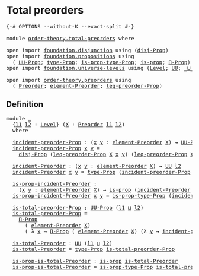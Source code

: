 # Total preorders

<pre class="Agda"><a id="28" class="Symbol">{-#</a> <a id="32" class="Keyword">OPTIONS</a> <a id="40" class="Pragma">--without-K</a> <a id="52" class="Pragma">--exact-split</a> <a id="66" class="Symbol">#-}</a>

<a id="71" class="Keyword">module</a> <a id="78" href="order-theory.total-preorders.html" class="Module">order-theory.total-preorders</a> <a id="107" class="Keyword">where</a>

<a id="114" class="Keyword">open</a> <a id="119" class="Keyword">import</a> <a id="126" href="foundation.disjunction.html" class="Module">foundation.disjunction</a> <a id="149" class="Keyword">using</a> <a id="155" class="Symbol">(</a><a id="156" href="foundation.disjunction.html#874" class="Function">disj-Prop</a><a id="165" class="Symbol">)</a>
<a id="167" class="Keyword">open</a> <a id="172" class="Keyword">import</a> <a id="179" href="foundation.propositions.html" class="Module">foundation.propositions</a> <a id="203" class="Keyword">using</a>
  <a id="211" class="Symbol">(</a> <a id="213" href="foundation-core.propositions.html#1322" class="Function">UU-Prop</a><a id="220" class="Symbol">;</a> <a id="222" href="foundation-core.propositions.html#1424" class="Function">type-Prop</a><a id="231" class="Symbol">;</a> <a id="233" href="foundation-core.propositions.html#1491" class="Function">is-prop-type-Prop</a><a id="250" class="Symbol">;</a> <a id="252" href="foundation-core.propositions.html#1246" class="Function">is-prop</a><a id="259" class="Symbol">;</a> <a id="261" href="foundation.propositions.html#1941" class="Function">Π-Prop</a><a id="267" class="Symbol">)</a>
<a id="269" class="Keyword">open</a> <a id="274" class="Keyword">import</a> <a id="281" href="foundation.universe-levels.html" class="Module">foundation.universe-levels</a> <a id="308" class="Keyword">using</a> <a id="314" class="Symbol">(</a><a id="315" href="Agda.Primitive.html#597" class="Postulate">Level</a><a id="320" class="Symbol">;</a> <a id="322" href="foundation-core.universe-levels.html#222" class="Primitive">UU</a><a id="324" class="Symbol">;</a> <a id="326" href="Agda.Primitive.html#810" class="Primitive Operator">_⊔_</a><a id="329" class="Symbol">)</a>

<a id="332" class="Keyword">open</a> <a id="337" class="Keyword">import</a> <a id="344" href="order-theory.preorders.html" class="Module">order-theory.preorders</a> <a id="367" class="Keyword">using</a>
  <a id="375" class="Symbol">(</a> <a id="377" href="order-theory.preorders.html#531" class="Function">Preorder</a><a id="385" class="Symbol">;</a> <a id="387" href="order-theory.preorders.html#873" class="Function">element-Preorder</a><a id="403" class="Symbol">;</a> <a id="405" href="order-theory.preorders.html#928" class="Function">leq-preorder-Prop</a><a id="422" class="Symbol">)</a>
</pre>
## Definition

<pre class="Agda"><a id="452" class="Keyword">module</a> <a id="459" href="order-theory.total-preorders.html#459" class="Module">_</a>
  <a id="463" class="Symbol">{</a><a id="464" href="order-theory.total-preorders.html#464" class="Bound">l1</a> <a id="467" href="order-theory.total-preorders.html#467" class="Bound">l2</a> <a id="470" class="Symbol">:</a> <a id="472" href="Agda.Primitive.html#597" class="Postulate">Level</a><a id="477" class="Symbol">}</a> <a id="479" class="Symbol">(</a><a id="480" href="order-theory.total-preorders.html#480" class="Bound">X</a> <a id="482" class="Symbol">:</a> <a id="484" href="order-theory.preorders.html#531" class="Function">Preorder</a> <a id="493" href="order-theory.total-preorders.html#464" class="Bound">l1</a> <a id="496" href="order-theory.total-preorders.html#467" class="Bound">l2</a><a id="498" class="Symbol">)</a>
  <a id="502" class="Keyword">where</a>

  <a id="511" href="order-theory.total-preorders.html#511" class="Function">incident-preorder-Prop</a> <a id="534" class="Symbol">:</a> <a id="536" class="Symbol">(</a><a id="537" href="order-theory.total-preorders.html#537" class="Bound">x</a> <a id="539" href="order-theory.total-preorders.html#539" class="Bound">y</a> <a id="541" class="Symbol">:</a> <a id="543" href="order-theory.preorders.html#873" class="Function">element-Preorder</a> <a id="560" href="order-theory.total-preorders.html#480" class="Bound">X</a><a id="561" class="Symbol">)</a> <a id="563" class="Symbol">→</a> <a id="565" href="foundation-core.propositions.html#1322" class="Function">UU-Prop</a> <a id="573" href="order-theory.total-preorders.html#467" class="Bound">l2</a>
  <a id="578" href="order-theory.total-preorders.html#511" class="Function">incident-preorder-Prop</a> <a id="601" href="order-theory.total-preorders.html#601" class="Bound">x</a> <a id="603" href="order-theory.total-preorders.html#603" class="Bound">y</a> <a id="605" class="Symbol">=</a>
    <a id="611" href="foundation.disjunction.html#874" class="Function">disj-Prop</a> <a id="621" class="Symbol">(</a><a id="622" href="order-theory.preorders.html#928" class="Function">leq-preorder-Prop</a> <a id="640" href="order-theory.total-preorders.html#480" class="Bound">X</a> <a id="642" href="order-theory.total-preorders.html#601" class="Bound">x</a> <a id="644" href="order-theory.total-preorders.html#603" class="Bound">y</a><a id="645" class="Symbol">)</a> <a id="647" class="Symbol">(</a><a id="648" href="order-theory.preorders.html#928" class="Function">leq-preorder-Prop</a> <a id="666" href="order-theory.total-preorders.html#480" class="Bound">X</a> <a id="668" href="order-theory.total-preorders.html#603" class="Bound">y</a> <a id="670" href="order-theory.total-preorders.html#601" class="Bound">x</a><a id="671" class="Symbol">)</a>

  <a id="676" href="order-theory.total-preorders.html#676" class="Function">incident-Preorder</a> <a id="694" class="Symbol">:</a> <a id="696" class="Symbol">(</a><a id="697" href="order-theory.total-preorders.html#697" class="Bound">x</a> <a id="699" href="order-theory.total-preorders.html#699" class="Bound">y</a> <a id="701" class="Symbol">:</a> <a id="703" href="order-theory.preorders.html#873" class="Function">element-Preorder</a> <a id="720" href="order-theory.total-preorders.html#480" class="Bound">X</a><a id="721" class="Symbol">)</a> <a id="723" class="Symbol">→</a> <a id="725" href="foundation-core.universe-levels.html#222" class="Primitive">UU</a> <a id="728" href="order-theory.total-preorders.html#467" class="Bound">l2</a>
  <a id="733" href="order-theory.total-preorders.html#676" class="Function">incident-Preorder</a> <a id="751" href="order-theory.total-preorders.html#751" class="Bound">x</a> <a id="753" href="order-theory.total-preorders.html#753" class="Bound">y</a> <a id="755" class="Symbol">=</a> <a id="757" href="foundation-core.propositions.html#1424" class="Function">type-Prop</a> <a id="767" class="Symbol">(</a><a id="768" href="order-theory.total-preorders.html#511" class="Function">incident-preorder-Prop</a> <a id="791" href="order-theory.total-preorders.html#751" class="Bound">x</a> <a id="793" href="order-theory.total-preorders.html#753" class="Bound">y</a><a id="794" class="Symbol">)</a>

  <a id="799" href="order-theory.total-preorders.html#799" class="Function">is-prop-incident-Preorder</a> <a id="825" class="Symbol">:</a>
    <a id="831" class="Symbol">(</a><a id="832" href="order-theory.total-preorders.html#832" class="Bound">x</a> <a id="834" href="order-theory.total-preorders.html#834" class="Bound">y</a> <a id="836" class="Symbol">:</a> <a id="838" href="order-theory.preorders.html#873" class="Function">element-Preorder</a> <a id="855" href="order-theory.total-preorders.html#480" class="Bound">X</a><a id="856" class="Symbol">)</a> <a id="858" class="Symbol">→</a> <a id="860" href="foundation-core.propositions.html#1246" class="Function">is-prop</a> <a id="868" class="Symbol">(</a><a id="869" href="order-theory.total-preorders.html#676" class="Function">incident-Preorder</a> <a id="887" href="order-theory.total-preorders.html#832" class="Bound">x</a> <a id="889" href="order-theory.total-preorders.html#834" class="Bound">y</a><a id="890" class="Symbol">)</a>
  <a id="894" href="order-theory.total-preorders.html#799" class="Function">is-prop-incident-Preorder</a> <a id="920" href="order-theory.total-preorders.html#920" class="Bound">x</a> <a id="922" href="order-theory.total-preorders.html#922" class="Bound">y</a> <a id="924" class="Symbol">=</a> <a id="926" href="foundation-core.propositions.html#1491" class="Function">is-prop-type-Prop</a> <a id="944" class="Symbol">(</a><a id="945" href="order-theory.total-preorders.html#511" class="Function">incident-preorder-Prop</a> <a id="968" href="order-theory.total-preorders.html#920" class="Bound">x</a> <a id="970" href="order-theory.total-preorders.html#922" class="Bound">y</a><a id="971" class="Symbol">)</a>

  <a id="976" href="order-theory.total-preorders.html#976" class="Function">is-total-preorder-Prop</a> <a id="999" class="Symbol">:</a> <a id="1001" href="foundation-core.propositions.html#1322" class="Function">UU-Prop</a> <a id="1009" class="Symbol">(</a><a id="1010" href="order-theory.total-preorders.html#464" class="Bound">l1</a> <a id="1013" href="Agda.Primitive.html#810" class="Primitive Operator">⊔</a> <a id="1015" href="order-theory.total-preorders.html#467" class="Bound">l2</a><a id="1017" class="Symbol">)</a>
  <a id="1021" href="order-theory.total-preorders.html#976" class="Function">is-total-preorder-Prop</a> <a id="1044" class="Symbol">=</a>
    <a id="1050" href="foundation.propositions.html#1941" class="Function">Π-Prop</a>
      <a id="1063" class="Symbol">(</a> <a id="1065" href="order-theory.preorders.html#873" class="Function">element-Preorder</a> <a id="1082" href="order-theory.total-preorders.html#480" class="Bound">X</a><a id="1083" class="Symbol">)</a>
      <a id="1091" class="Symbol">(</a> <a id="1093" class="Symbol">λ</a> <a id="1095" href="order-theory.total-preorders.html#1095" class="Bound">x</a> <a id="1097" class="Symbol">→</a> <a id="1099" href="foundation.propositions.html#1941" class="Function">Π-Prop</a> <a id="1106" class="Symbol">(</a> <a id="1108" href="order-theory.preorders.html#873" class="Function">element-Preorder</a> <a id="1125" href="order-theory.total-preorders.html#480" class="Bound">X</a><a id="1126" class="Symbol">)</a> <a id="1128" class="Symbol">(λ</a> <a id="1131" href="order-theory.total-preorders.html#1131" class="Bound">y</a> <a id="1133" class="Symbol">→</a> <a id="1135" href="order-theory.total-preorders.html#511" class="Function">incident-preorder-Prop</a> <a id="1158" href="order-theory.total-preorders.html#1095" class="Bound">x</a> <a id="1160" href="order-theory.total-preorders.html#1131" class="Bound">y</a><a id="1161" class="Symbol">))</a>

  <a id="1167" href="order-theory.total-preorders.html#1167" class="Function">is-total-Preorder</a> <a id="1185" class="Symbol">:</a> <a id="1187" href="foundation-core.universe-levels.html#222" class="Primitive">UU</a> <a id="1190" class="Symbol">(</a><a id="1191" href="order-theory.total-preorders.html#464" class="Bound">l1</a> <a id="1194" href="Agda.Primitive.html#810" class="Primitive Operator">⊔</a> <a id="1196" href="order-theory.total-preorders.html#467" class="Bound">l2</a><a id="1198" class="Symbol">)</a>
  <a id="1202" href="order-theory.total-preorders.html#1167" class="Function">is-total-Preorder</a> <a id="1220" class="Symbol">=</a> <a id="1222" href="foundation-core.propositions.html#1424" class="Function">type-Prop</a> <a id="1232" href="order-theory.total-preorders.html#976" class="Function">is-total-preorder-Prop</a>

  <a id="1258" href="order-theory.total-preorders.html#1258" class="Function">is-prop-is-total-Preorder</a> <a id="1284" class="Symbol">:</a> <a id="1286" href="foundation-core.propositions.html#1246" class="Function">is-prop</a> <a id="1294" href="order-theory.total-preorders.html#1167" class="Function">is-total-Preorder</a>
  <a id="1314" href="order-theory.total-preorders.html#1258" class="Function">is-prop-is-total-Preorder</a> <a id="1340" class="Symbol">=</a> <a id="1342" href="foundation-core.propositions.html#1491" class="Function">is-prop-type-Prop</a> <a id="1360" href="order-theory.total-preorders.html#976" class="Function">is-total-preorder-Prop</a>
</pre>
